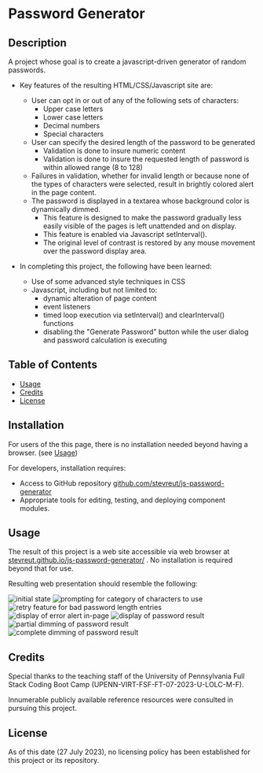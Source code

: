 # Password Generator

## Description

A project whose goal is to create a javascript-driven generator of random passwords.  

- Key features of the resulting HTML/CSS/Javascript site are:
    - User can opt in or out of any of the following sets of characters:
        - Upper case letters
        - Lower case letters
        - Decimal numbers
        - Special characters
    - User can specify the desired length of the password to be generated
        - Validation is done to insure numeric content
        - Validation is done to insure the requested length of password is within allowed range (8 to 128)
    - Failures in validation, whether for invalid length or because none of the types of characters were selected, result in brightly colored alert in the page content.
    - The password is displayed in a textarea whose background color is dynamically dimmed.
        - This feature is designed to make the password gradually less easily visible of the pages is left unattended and on display.
        - This feature is enabled via Javascript setInterval().
        - The original level of contrast is restored by any mouse movement over the password display area.

- In completing this project, the following have been learned:
    - Use of some advanced style techniques in CSS
    - Javascript, including but not limited to:
        - dynamic alteration of page content
        - event listeners
        - timed loop execution via setInterval() and clearInterval() functions
        - disabling the "Generate Password" button while the user dialog and password calculation is executing


## Table of Contents

- [Usage](#usage)
- [Credits](#credits)
- [License](#license)

## Installation

For users of the this page, there is no installation needed beyond having a browser.  (see [Usage](#usage))

For developers, installation requires:
- Access to GitHub repository [github.com/stevreut/js-password-generator](https://github.com/stevreut/js-password-generator) 
- Appropriate tools for editing, testing, and deploying component modules.

## Usage

The result of this project is a web site accessible via web browser at [stevreut.github.io/js-password-generator/](https://stevreut.github.io/js-password-generator/) .  No installation is required beyond that for use.

Resulting web presentation should resemble the following:

![initial state](./assets/images/screenshot1.png)
![prompting for category of characters to use](./assets/images/screenshot2.png)
![retry feature for bad password length entries](./assets/images/screenshot3.png)
![display of error alert in-page](./assets/images/screenshot4.png)
![display of password result](./assets/images/screenshot5.png)
![partial dimming of password result](./assets/images/screenshot6.png)
![complete dimming of password result](./assets/images/screenshot7.png)

## Credits

Special thanks to the teaching staff of the University of Pennsylvania Full Stack Coding Boot Camp (UPENN-VIRT-FSF-FT-07-2023-U-LOLC-M-F).

Innumerable publicly available reference resources were consulted in pursuing this project.

## License

As of this date (27 July 2023), no licensing policy has been established for this project or its repository.
